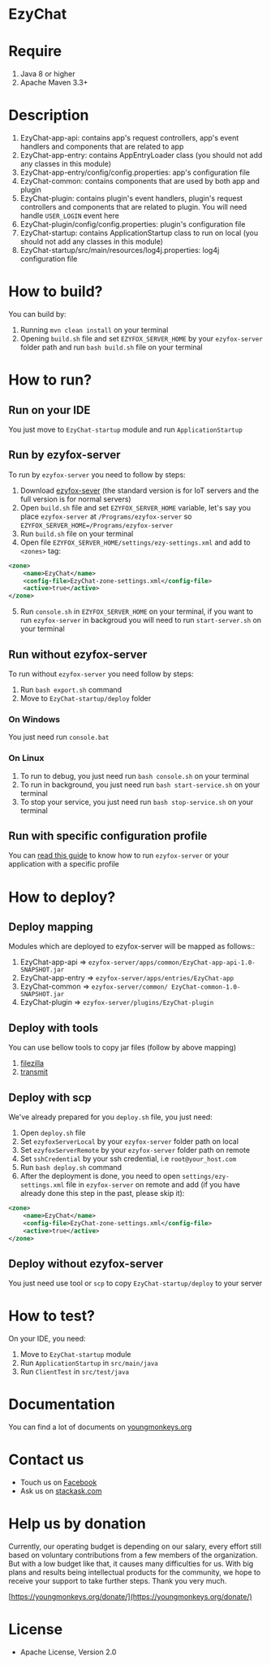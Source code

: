 
# EzyChat

# Require

1. Java 8 or higher
2. Apache Maven 3.3+

# Description

1. EzyChat-app-api: contains app's request controllers, app's event handlers and components that are related to
   app
2. EzyChat-app-entry: contains AppEntryLoader class (you should not add any classes in this module)
3. EzyChat-app-entry/config/config.properties: app's configuration file
4. EzyChat-common: contains components that are used by both app and plugin
5. EzyChat-plugin: contains plugin's event handlers, plugin's request controllers and components that are related
   to plugin. You will need handle `USER_LOGIN` event here
6. EzyChat-plugin/config/config.properties: plugin's configuration file
7. EzyChat-startup: contains ApplicationStartup class to run on local (you should not add any classes in this
   module)
8. EzyChat-startup/src/main/resources/log4j.properties: log4j configuration file

# How to build?

You can build by:

1. Running `mvn clean install` on your terminal
2. Opening `build.sh` file and set `EZYFOX_SERVER_HOME` by your `ezyfox-server` folder path and run `bash build.sh` file
   on your terminal

# How to run?

## Run on your IDE

You just move to `EzyChat-startup` module and run `ApplicationStartup`

## Run by ezyfox-server

To run by `ezyfox-server` you need to follow by steps:

1. Download [ezyfox-sever](https://resources.tvd12.com/) (the standard version is for IoT servers and the full version
   is for normal servers)
2. Open `build.sh` file and set `EZYFOX_SERVER_HOME` variable, let's say you place `ezyfox-server`
   at `/Programs/ezyfox-server` so `EZYFOX_SERVER_HOME=/Programs/ezyfox-server`
3. Run `build.sh` file on your terminal
4. Open file `EZYFOX_SERVER_HOME/settings/ezy-settings.xml` and add to `<zones>` tag:

```xml
<zone>
	<name>EzyChat</name>
	<config-file>EzyChat-zone-settings.xml</config-file>
	<active>true</active>
</zone>
```

5. Run `console.sh` in `EZYFOX_SERVER_HOME` on your terminal, if you want to run `ezyfox-server` in backgroud you will
   need to run `start-server.sh` on your terminal

## Run without ezyfox-server

To run without `ezyfox-server` you need follow by steps:

1. Run `bash export.sh` command
2. Move to `EzyChat-startup/deploy` folder

### On Windows

You just need run `console.bat`

### On Linux

1. To run to debug, you just need run `bash console.sh` on your terminal
2. To run in background, you just need run `bash start-service.sh` on your terminal
3. To stop your service, you just need run `bash stop-service.sh` on your terminal

## Run with specific configuration profile

You can [read this guide](https://youngmonkeys.org/ezyfox-server-project-configuration/) to know how to
run `ezyfox-server` or your application with a specific profile

# How to deploy?

## Deploy mapping

Modules which are deployed to ezyfox-server will be mapped as follows::

1. EzyChat-app-api => `ezyfox-server/apps/common/EzyChat-app-api-1.0-SNAPSHOT.jar`
2. EzyChat-app-entry => `ezyfox-server/apps/entries/EzyChat-app`
3. EzyChat-common => `ezyfox-server/common/ EzyChat-common-1.0-SNAPSHOT.jar`
4. EzyChat-plugin => `ezyfox-server/plugins/EzyChat-plugin`

## Deploy with tools

You can use bellow tools to copy jar files (follow by above mapping)

1. [filezilla](https://filezilla-project.org/)
2. [transmit](https://panic.com/transmit/)

## Deploy with scp

We've already prepared for you `deploy.sh` file, you just need:

1. Open `deploy.sh` file
2. Set `ezyfoxServerLocal` by your `ezyfox-server` folder path on local
3. Set `ezyfoxServerRemote` by your `ezyfox-server` folder path on remote
4. Set `sshCredential` by your ssh credential, i.e `root@your_host.com`
5. Run `bash deploy.sh` command
6. After the deployment is done, you need to open `settings/ezy-settings.xml` file in `ezyfox-server` on remote and
   add (if you have already done this step in the past, please skip it):

```xml
<zone>
	<name>EzyChat</name>
	<config-file>EzyChat-zone-settings.xml</config-file>
	<active>true</active>
</zone>
```

## Deploy without ezyfox-server

You just need use tool or `scp` to copy `EzyChat-startup/deploy` to your server

# How to test?

On your IDE, you need:

1. Move to `EzyChat-startup` module
2. Run `ApplicationStartup` in `src/main/java`
3. Run `ClientTest` in `src/test/java`

# Documentation

You can find a lot of documents on [youngmonkeys.org](https://youngmonkeys.org/ezyfox-sever/)

# Contact us

- Touch us on [Facebook](https://www.facebook.com/youngmonkeys.org)
- Ask us on [stackask.com](https://stackask.com)

# Help us by donation

Currently, our operating budget is depending on our salary, every effort still based on voluntary contributions from a
few members of the organization. But with a low budget like that, it causes many difficulties for us. With big plans and
results being intellectual products for the community, we hope to receive your support to take further steps. Thank you
very much.

[https://youngmonkeys.org/donate/](https://youngmonkeys.org/donate/)

# License

- Apache License, Version 2.0
